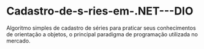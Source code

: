 # Cadastro-de-s-ries-em-.NET---DIO
Algoritmo simples de cadastro de séries para praticar seus conhecimentos de orientação a objetos, o principal paradigma de programação utilizada no mercado.
